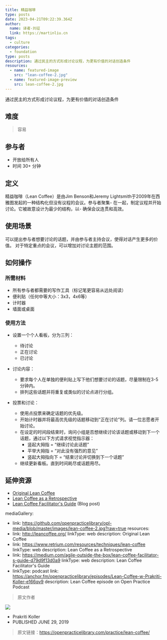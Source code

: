 ```yaml
---
title: 精益咖啡
type: posts
date: 2023-04-21T09:22:39.364Z
author:
  name: 译者-刘征
  link: https://martinliu.cn
tags:
  - culture
categories: 
  - foundation
type: posts
description: 通过民主的方式形成讨论议程，为更有价值的对话创造条件
resources:
  - name: featured-image
    src: "lean-coffee-2.jpg"
  - name: featured-image-preview
    src: lean-coffee-2.jpg
---
```

通过民主的方式形成讨论议程，为更有价值的对话创造条件
<!--more-->

## 难度

> 容易

## 参与者

- 开放给所有人
- 时间 30+ 分钟

## 定义

精益咖啡（Lean Coffee）是由Jim Benson和Jeremy Lightsmith于2009年在西雅图发起的一种结构化但没有议程的会议。参与者聚集- 在一起，制定议程并开始讨论。它被故意设计为最少的结构，以- 确保会议连贯和高效。

## 使用场景

可以提出参与者想要讨论的话题，并由参与者主持会议，使得对话产生更多的价值。
对于特定重点的会议，可以增加对讨论主题的范围。

## 如何操作

### 所需材料

* 所有参与者都需要的写作工具（标记笔更容易从远处阅读）
* 便利贴（任何中等大小：3x3，4x6等）
* 计时器
* 墙面或桌面

### 使用方法

* 设置一个个人看板，分为三列：
  * 待讨论
  * 正在讨论
  * 已讨论

* 讨论内容：
  * 要求每个人在单独的便利贴上写下他们想要讨论的话题，尽量限制在3-5分钟内。
  * 排列这些话题并将重复或类似的讨论点进行分组。

* 投票和讨论：
  * 使用点投票来确定话题的优先级。
  * 开始计时器并将最高优先级的话题移动到“正在讨论”列。请一位志愿者开始讨论。
  * 在设定的时间段结束时，询问小组是否想继续讨论该话题或移动到下一个话题，通过以下方式请求视觉指示器：
    * 竖起大拇指 = “继续讨论此话题”
    * 平举大拇指 = “对此没有强烈的意见”
    * 竖起大拇指向下 = “结束讨论并切换到下一个话题”
  * 继续更新看板。直到时间耗尽或话题用尽。

## 延伸资源

* [Original Lean Coffee](http://leancoffee.org/)
* [Lean Coffee as a Retrospective](https://www.retrium.com/resources/techniques/lean-coffee)
* [Lean Coffee Facilitator's Guide](https://medium.com/agile-outside-the-box/lean-coffee-facilitator-s-guide-d79d9f13d0a9) (Blog post)


mediaGallery:

- link: <https://github.com/openpracticelibrary/opl-media/blob/master/images/lean-coffee-2.jpg?raw=true>
resources:
- link: <http://leancoffee.org/>
    linkType: web
    description: Original Lean Coffee
- link: <https://www.retrium.com/resources/techniques/lean-coffee>
    linkType: web
    description: Lean Coffee as a Retrospective
- link: <https://medium.com/agile-outside-the-box/lean-coffee-facilitator-s-guide-d79d9f13d0a9>
    linkType: web
    description: Lean Coffee Facilitator's Guide
- linkType: podcast
    link: <https://anchor.fm/openpracticelibrary/episodes/Lean-Coffee-w-Prakriti-Koller-e166qv9>
    description: Lean Coffee episode on Open Practice Podcast

> 原文作者

![](https://github.com/prakritiverma.png)

- Prakriti Koller
- PUBLISHED JUNE 29, 2019

> 原文链接：<https://openpracticelibrary.com/practice/lean-coffee/>
